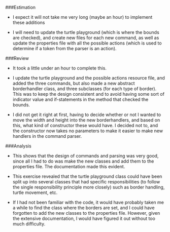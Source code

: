 ###Estimation

* I expect it will not take me very long (maybe an hour) to implement these additions

* I will need to update the turtle playground (which is where the bounds are checked), and create new files for each new command, as well as update the properties file with all the possible actions (which is used to determine if a token from the parser is an action).

###Review

* It took a little under an hour to complete this.

* I update the turtle playground and the possible actions resource file, and added the three commands, but also made a new abstract borderhandler class, and three subclasses (for each type of border). This was to keep the design consistent and to avoid having some sort of indicator value and if-statements in the method that checked the bounds.

* I did not get it right at first, having to decide whether or not I wanted to move the width and height into the new borderhandlers, and based on this, what kind of constructor these would have. I decided not to, and the constructor now takes no parameters to make it easier to make new handlers in the command parser.

###Analysis

* This shows that the design of commands and parsing was very good, since all I had to do was make the new classes and add them to the properties file. The documentation made this evident.

* This exercise revealed that the turtle playground class could have been split up into several classes that had specific responsibilities (to follow the single responsibility principle more closely) such as border handling, turtle movement, etc.

* If I had not been familiar with the code, it would have probably taken me a while to find the class where the borders are set, and I could have forgotten to add the new classes to the properties file. However, given the extensive documentation, I would have figured it out without too much difficulty.
